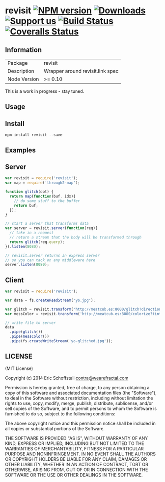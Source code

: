 # revisit [![NPM version][npm-image]][npm-url] [![Downloads][downloads-image]][npm-url] [![Support us][gittip-image]][gittip-url] [![Build Status][travis-image]][travis-url] [![Coveralls Status][coveralls-image]][coveralls-url]


## Information

<table>
<tr>
<td>Package</td>
<td>revisit</td>
</tr>
<tr>
<td>Description</td>
<td>Wrapper around revisit.link spec</td>
</tr>
<tr>
<td>Node Version</td>
<td>>= 0.10</td>
</tr>
</table>


This is a work in progress - stay tuned.

## Usage

## Install

```
npm install revisit --save
```

## Examples

## Server

```js
var revisit = require('revisit');
var map = require('through2-map');

function glitch(opt) {
  return map(function(buf, idx){
    // do some stuff to the buffer
    return buf;
  });
}

// start a server that transforms data
var server = revisit.server(function(req){
  // take in a request
  // return a stream that the body will be transformed through
  return glitch(req.query);
}).listen(8080);

// revisit.server returns an express server
// so you can tack on any middleware here
server.listen(8080);
```

## Client

```js
var revisit = require('revisit');

var data = fs.createReadStream('yo.jpg');

var glitch = revisit.transform('http://meatcub.es:8000/glitch?direction=horizontal');
var messColor = revisit.transform('http://meatcub.es:8000/colorize?tint=solar');

// write file to server
data
  .pipe(glitch())
  .pipe(messColor())
  .pipe(fs.createWriteStream('yo-glitched.jpg'));
```

## LICENSE

(MIT License)

Copyright (c) 2014 Eric Schoffstall <contra@wearefractal.com>

Permission is hereby granted, free of charge, to any person obtaining
a copy of this software and associated documentation files (the
"Software"), to deal in the Software without restriction, including
without limitation the rights to use, copy, modify, merge, publish,
distribute, sublicense, and/or sell copies of the Software, and to
permit persons to whom the Software is furnished to do so, subject to
the following conditions:

The above copyright notice and this permission notice shall be
included in all copies or substantial portions of the Software.

THE SOFTWARE IS PROVIDED "AS IS", WITHOUT WARRANTY OF ANY KIND,
EXPRESS OR IMPLIED, INCLUDING BUT NOT LIMITED TO THE WARRANTIES OF
MERCHANTABILITY, FITNESS FOR A PARTICULAR PURPOSE AND
NONINFRINGEMENT. IN NO EVENT SHALL THE AUTHORS OR COPYRIGHT HOLDERS BE
LIABLE FOR ANY CLAIM, DAMAGES OR OTHER LIABILITY, WHETHER IN AN ACTION
OF CONTRACT, TORT OR OTHERWISE, ARISING FROM, OUT OF OR IN CONNECTION
WITH THE SOFTWARE OR THE USE OR OTHER DEALINGS IN THE SOFTWARE.




[gittip-url]: https://www.gittip.com/WeAreFractal/
[gittip-image]: http://img.shields.io/gittip/WeAreFractal.svg

[downloads-image]: http://img.shields.io/npm/dm/revisit.svg
[npm-url]: https://npmjs.org/package/revisit
[npm-image]: http://img.shields.io/npm/v/revisit.svg

[travis-url]: https://travis-ci.org/contra/revisit
[travis-image]: https://travis-ci.org/contra/revisit.png?branch=master

[coveralls-url]: https://coveralls.io/r/contra/revisit
[coveralls-image]: https://coveralls.io/repos/contra/revisit/badge.png

[depstat-url]: https://david-dm.org/contra/revisit
[depstat-image]: https://david-dm.org/contra/revisit.png

[david-url]: https://david-dm.org/contra/revisit
[david-image]: https://david-dm.org/contra/revisit.png?theme=shields.io
